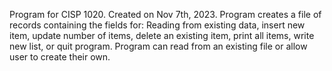 Program for CISP 1020. Created on Nov 7th, 2023.
Program creates a file of records containing the fields for: Reading from existing data, insert new item, update number of items, delete an existing item, print all items, write new list, or quit program. Program can read from an existing file or allow user to create their own. 

